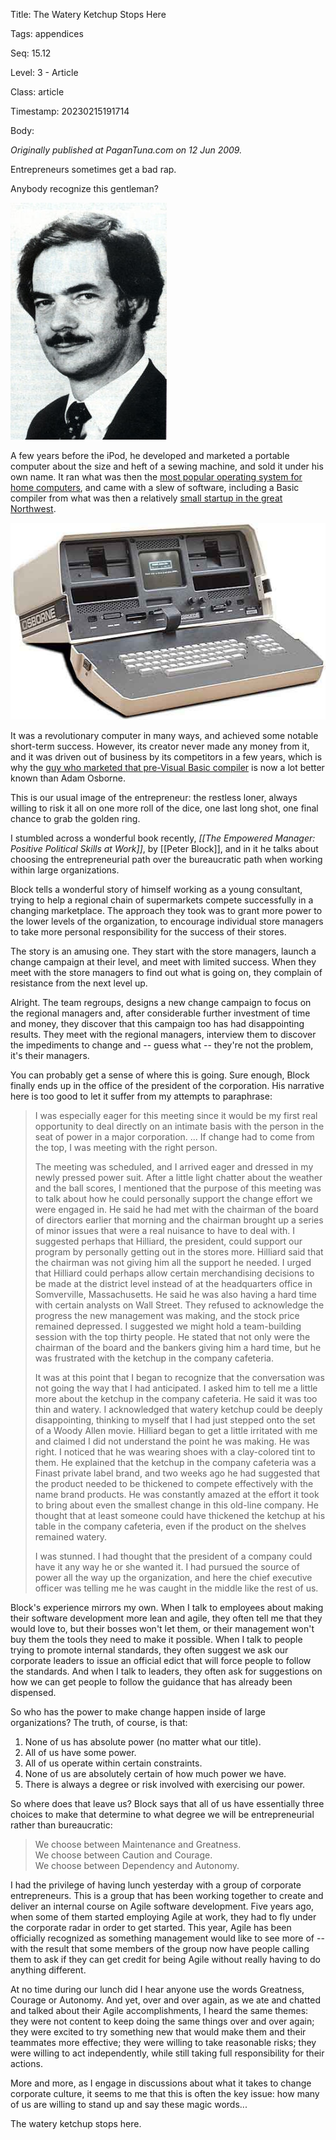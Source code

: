 Title:  The Watery Ketchup Stops Here

Tags:   appendices

Seq:    15.12

Level:  3 - Article

Class:  article

Timestamp: 20230215191714

Body:

*Originally published at PaganTuna.com on 12 Jun 2009.*

Entrepreneurs sometimes get a bad rap. 

Anybody recognize this gentleman?

![???](images/adamosborne.jpg)

A few years before the iPod, he developed and marketed a portable computer about the size and heft of a sewing machine, and sold it under his own name. It ran what was then the [most popular operating system for home computers](http://en.wikipedia.org/wiki/CP/M), and came with a slew of software, including a Basic compiler from what was then a relatively [small startup in the great Northwest](http://www.microsoft.com/). 

![The Osborne 1](images/osborne1.jpg)

It was a revolutionary computer in many ways, and achieved some notable short-term success. However, its creator never made any money from it, and it was driven out of business by its competitors in a few years, which is why the [guy who marketed that pre-Visual Basic compiler](http://en.wikipedia.org/wiki/Bill_Gates) is now a lot better known than Adam Osborne. 

This is our usual image of the entrepreneur: the restless loner, always willing to risk it all on one more roll of the dice, one last long shot, one final chance to grab the golden ring. 

I stumbled across a wonderful book recently, <cite>[[The Empowered Manager: Positive Political Skills at Work]]</cite>, by [[Peter Block]], and in it he talks about choosing the entrepreneurial path over the bureaucratic path when working within large organizations. 

Block tells a wonderful story of himself working as a young consultant, trying to help a regional chain of supermarkets compete successfully in a changing marketplace. The approach they took was to grant more power to the lower levels of the organization, to encourage individual store managers to take more personal responsibility for the success of their stores. 

The story is an amusing one. They start with the store managers, launch a change campaign at their level, and meet with limited success. When they meet with the store managers to find out what is going on, they complain of resistance from the next level up. 

Alright. The team regroups, designs a new change campaign to focus on the regional managers and, after considerable further investment of time and money, they discover that this campaign too has had disappointing results. They meet with the regional managers, interview them to discover the impediments to change and -- guess what -- they're not the problem, it's their managers. 

You can probably get a sense of where this is going. Sure enough, Block finally ends up in the office of the president of the corporation. His narrative here is too good to let it suffer from my attempts to paraphrase:

> I was especially eager for this meeting since it would be my first real opportunity to deal directly on an intimate basis with the person in the seat of power in a major corporation. ... If change had to come from the top, I was meeting with the right person. 
>
> The meeting was scheduled, and I arrived eager and dressed in my newly pressed power suit. After a little light chatter about the weather and the ball scores, I mentioned that the purpose of this meeting was to talk about how he could personally support the change effort we were engaged in. He said he had met with the chairman of the board of directors earlier that morning and the chairman brought up a series of minor issues that were a real nuisance to have to deal with. I suggested perhaps that Hilliard, the president, could support our program by personally getting out in the stores more. Hilliard said that the chairman was not giving him all the support he needed. I urged that Hilliard could perhaps allow certain merchandising decisions to be made at the district level instead of at the headquarters office in Somverville, Massachusetts. He said he was also having a hard time with certain analysts on Wall Street. They refused to acknowledge the progress the new management was making, and the stock price remained depressed. I suggested we might hold a team-building session with the top thirty people. He stated that not only were the chairman of the board and the bankers giving him a hard time, but he was frustrated with the ketchup in the company cafeteria. 
>
> It was at this point that I began to recognize that the conversation was not going the way that I had anticipated. I asked him to tell me a little more about the ketchup in the company cafeteria. He said it was too thin and watery. I acknowledged that watery ketchup could be deeply disappointing, thinking to myself that I had just stepped onto the set of a Woody Allen movie. Hilliard began to get a little irritated with me and claimed I did not understand the point he was making. He was right. I noticed that he was wearing shoes with a clay-colored tint to them. He explained that the ketchup in the company cafeteria was a Finast private label brand, and two weeks ago he had suggested that the product needed to be thickened to compete effectively with the name brand products. He was constantly amazed at the effort it took to bring about even the smallest change in this old-line company. He thought that at least someone could have thickened the ketchup at his table in the company cafeteria, even if the product on the shelves remained watery. 
>
> I was stunned. I had thought that the president of a company could have it any way he or she wanted it. I had pursued the source of power all the way up the organization, and here the chief executive officer was telling me he was caught in the middle like the rest of us. 

Block's experience mirrors my own. When I talk to employees about making their software development more lean and agile, they often tell me that they would love to, but their bosses won't let them, or their management won't buy them the tools they need to make it possible. When I talk to people trying to promote internal standards, they often suggest we ask our corporate leaders to issue an official edict that will force people to follow the standards. And when I talk to leaders, they often ask for suggestions on how we can get people to follow the guidance that has already been dispensed. 

So who has the power to make change happen inside of large organizations? The truth, of course, is that:

1. None of us has absolute power (no matter what our title).
2. All of us have some power. 
3. All of us operate within certain constraints. 
4. None of us are absolutely certain of how much power we have.
5. There is always a degree or risk involved with exercising our power. 

So where does that leave us? Block says that all of us have essentially three choices to make that determine to what degree we will be entrepreneurial rather than bureaucratic:

> We choose between Maintenance and Greatness.  
> We choose between Caution and Courage.   
> We choose between Dependency and Autonomy.

I had the privilege of having lunch yesterday with a group of corporate entrepreneurs. This is a group that has been working together to create and deliver an internal course on Agile software development. Five years ago, when some of them started employing Agile at work, they had to fly under the corporate radar in order to get started. This year, Agile has been officially recognized as something management would like to see more of -- with the result that some members of the group now have people calling them to ask if they can get credit for being Agile without really having to do anything different. 

At no time during our lunch did I hear anyone use the words Greatness, Courage or Autonomy. And yet, over and over again, as we ate and chatted and talked about their Agile accomplishments, I heard the same themes: they were not content to keep doing the same things over and over again; they were excited to try something new that would make them and their teammates more effective; they were willing to take reasonable risks; they were willing to act independently, while still taking full responsibility for their actions. 

More and more, as I engage in discussions about what it takes to change corporate culture, it seems to me that this is often the key issue: how many of us are willing to stand up and say these magic words...

The watery ketchup stops here.
